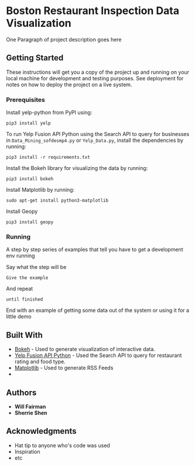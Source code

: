 # Boston Restaurant Inspection Data Visualization

One Paragraph of project description goes here

## Getting Started

These instructions will get you a copy of the project up and running on your local machine for development and testing purposes. See deployment for notes on how to deploy the project on a live system.

### Prerequisites


Install yelp-python from PyPI using:

```
pip3 install yelp

```

To run Yelp Fusion API Python using the Search API to query for businesses in ```Data_Mining_sofdesmp4.py``` or ```Yelp_Data.py```, install the dependencies by running:

```
pip3 install -r requirements.txt
```

Install the Bokeh library for visualizing the data by running:
```
pip3 install bokeh
```
Install Matplotlib by running:
```
sudo apt-get install python3-matplotlib
```
Install Geopy
```
pip3 install geopy
```
### Running

A step by step series of examples that tell you have to get a development env running

Say what the step will be

```
Give the example
```

And repeat

```
until finished
```

End with an example of getting some data out of the system or using it for a little demo


## Built With

* [Bokeh](https://bokeh.pydata.org/en/latest/) - Used to generate visualization of interactive data.
* [Yelp Fusion API Python](https://www.yelp.com/developers/documentation/v3/get_started) - Used the Search API to query for restaurant rating and food type.
* [Matplotlib](https://matplotlib.org/) - Used to generate RSS Feeds
*


## Authors

* **Will Fairman**
* **Sherrie Shen**

## Acknowledgments

* Hat tip to anyone who's code was used
* Inspiration
* etc

